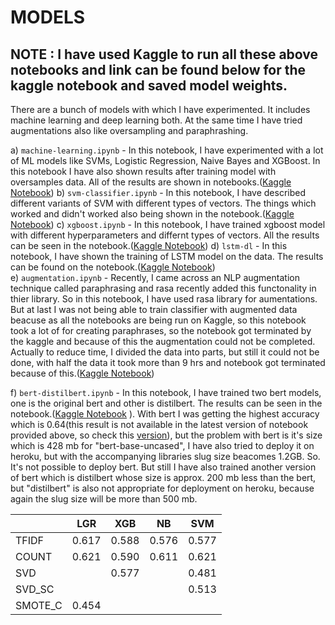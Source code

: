 # MODELS

## NOTE : I have used Kaggle to run all these above notebooks and link can be found below for the kaggle notebook and saved model weights.


  There are a bunch of models with which I have experimented. It includes machine learning and deep learning both. At the same time I have tried augmentations also like oversampling and paraphrashing.
  
  a) ```machine-learning.ipynb``` - In this notebook, I have experimented with a lot of ML models like SVMs, Logistic Regression, Naive Bayes and XGBoost. In this notebook I have also shown results after training model with oversamples data. All of the results are shown in notebooks.([Kaggle Notebook](https://www.kaggle.com/adityakumar01/machine-learning))             b) ```svm-classifier.ipynb``` - In this notebook, I have described different variants of SVM with different types of vectors. The things which worked and didn't worked also being shown in the notebook.([Kaggle Notebook](https://www.kaggle.com/adityakumar01/svm-classifier)) 
  c) ```xgboost.ipynb``` - In this notebook, I have trained xgboost model with different hyperparameters and differnt types of vectors. All the results can be seen in the notebook.([Kaggle Notebook](https://www.kaggle.com/adityakumar01/xgboost)) 
  d) ```lstm-dl``` - In this notebook, I have shown the training of LSTM model on the data. The results can be found on the notebook.([Kaggle Notebook](https://www.kaggle.com/adityakumar01/lstm-dl))   
  e) ```augmentation.ipynb``` - Recently, I came across an NLP augmentation technique called paraphrasing and rasa recently added this functonality in thier library. So in this notebook, I have used rasa library for aumentations. But at last I was not being able to train classifier with augmented data beacuse as all the notebooks are being run on Kaggle, so this notebook took a lot of for creating paraphrases, so the notebook got terminated by the kaggle and because of this the augmentation could not be completed. Actually to reduce time, I divided the data into parts, but still it could not be done, with half the data it took more than 9 hrs and notebook got terminated because of this.([Kaggle Notebook](https://www.kaggle.com/adityakumar01/augmentation1))
                                                                        
  f) ```bert-distilbert.ipynb``` - In this notebook, I have trained two bert models, one is the original bert and other is distilbert. The results can be seen in the notebook.([Kaggle Notebook](https://www.kaggle.com/adityakumar01/bert-distilbert)  ). With bert I was getting the highest accuracy which is 0.64(this result is not available in the latest version of notebook provided above, so check this [version](https://www.kaggle.com/adityakumar01/bert-distilbert?scriptVersionId=32581570)), but the problem with bert is it's size which is 428 mb for "bert-base-uncased", I have also tried to deploy it on heroku, but with the accompanying libraries slug size beacomes 1.2GB. So. It's not possible to deploy bert. But still I have also trained another version of bert which is distilbert whose size is approx. 200 mb less than the bert, but "distilbert" is also not appropriate for deployment on heroku, because again the slug size will be more than 500 mb.                                                                                                  
  
  
  
|         | LGR   | XGB   | NB    | SVM   |
|---------|-------|-------|-------|-------|
| TFIDF   | 0.617 | 0.588 | 0.576 | 0.577 |
| COUNT   | 0.621 | 0.590 | 0.611 | 0.621 |
| SVD     |       | 0.577 |       | 0.481 |
| SVD_SC  |       |       |       | 0.513 |
| SMOTE_C | 0.454 |       |       |       |
  
  
